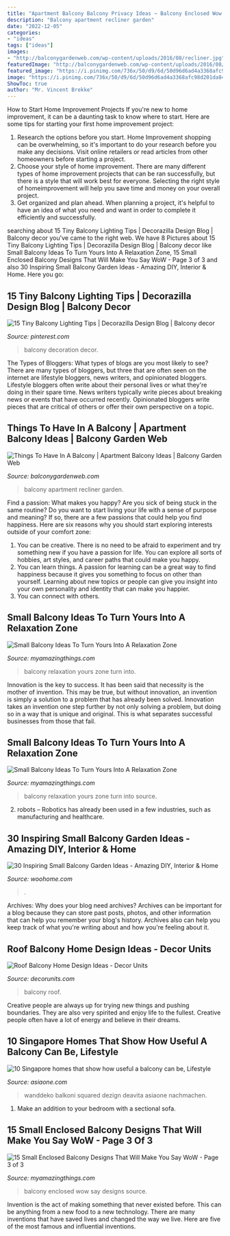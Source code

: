 ```yaml
---
title: "Apartment Balcony Balcony Privacy Ideas ~ Balcony Enclosed Wow Say Designs Source"
description: "Balcony apartment recliner garden"
date: "2022-12-05"
categories:
- "ideas"
tags: ["ideas"]
images:
- "http://balconygardenweb.com/wp-content/uploads/2016/08/recliner.jpg"
featuredImage: "http://balconygardenweb.com/wp-content/uploads/2016/08/recliner.jpg"
featured_image: "https://i.pinimg.com/736x/50/d9/6d/50d96d6ad4a3368afc98d201da84afbe--small-balcony-decor-balcony-decoration.jpg"
image: "https://i.pinimg.com/736x/50/d9/6d/50d96d6ad4a3368afc98d201da84afbe--small-balcony-decor-balcony-decoration.jpg"
ShowToc: true
author: "Mr. Vincent Brekke"
---
```



How to Start Home Improvement Projects
If you're new to home improvement, it can be a daunting task to know where to start. Here are some tips for starting your first home improvement project: 
1. Research the options before you start. Home Improvement shopping can be overwhelming, so it's important to do your research before you make any decisions. Visit online retailers or read articles from other homeowners before starting a project. 
2. Choose your style of home improvement. There are many different types of home improvement projects that can be ran successfully, but there is a style that will work best for everyone. Selecting the right style of homeimprovement will help you save time and money on your overall project. 
3. Get organized and plan ahead. When planning a project, it's helpful to have an idea of what you need and want in order to complete it efficiently and successfully.

	

		
searching about 15 Tiny Balcony Lighting Tips | Decorazilla Design Blog | Balcony decor you've came to the right web. We have 8 Pictures about 15 Tiny Balcony Lighting Tips | Decorazilla Design Blog | Balcony decor like Small Balcony Ideas To Turn Yours Into A Relaxation Zone, 15 Small Enclosed Balcony Designs That Will Make You Say WoW - Page 3 of 3 and also 30 Inspiring Small Balcony Garden Ideas - Amazing DIY, Interior &amp; Home. Here you go:
		
    
## 15 Tiny Balcony Lighting Tips | Decorazilla Design Blog | Balcony Decor

<img loading=lazy src="https://i.pinimg.com/736x/50/d9/6d/50d96d6ad4a3368afc98d201da84afbe--small-balcony-decor-balcony-decoration.jpg" onerror="this.onerror=null;this.src='https://tse2.mm.bing.net/th?id=OIP.aEqUFNmM9ZXo0yZhHXXZKwHaJ4&amp;pid=15.1';" alt="15 Tiny Balcony Lighting Tips | Decorazilla Design Blog | Balcony decor">

_Source: pinterest.com_

>balcony decoration decor. 

	

The Types of Bloggers: What types of blogs are you most likely to see?
There are many types of bloggers, but three that are often seen on the internet are lifestyle bloggers, news writers, and opinionated bloggers. Lifestyle bloggers often write about their personal lives or what they're doing in their spare time. News writers typically write pieces about breaking news or events that have occurred recently. Opinionated bloggers write pieces that are critical of others or offer their own perspective on a topic.

    
## Things To Have In A Balcony | Apartment Balcony Ideas | Balcony Garden Web

<img loading=lazy src="http://balconygardenweb.com/wp-content/uploads/2016/08/recliner.jpg" onerror="this.onerror=null;this.src='https://tse1.mm.bing.net/th?id=OIP.2uGfdDAsurPxuz2pah_p4AHaLI&amp;pid=15.1';" alt="Things To Have In A Balcony | Apartment Balcony Ideas | Balcony Garden Web">

_Source: balconygardenweb.com_

>balcony apartment recliner garden. 

	

Find a passion: What makes you happy?
Are you sick of being stuck in the same routine? Do you want to start living your life with a sense of purpose and meaning? If so, there are a few passions that could help you find happiness. Here are six reasons why you should start exploring interests outside of your comfort zone: 
1. You can be creative. There is no need to be afraid to experiment and try something new if you have a passion for life. You can explore all sorts of hobbies, art styles, and career paths that could make you happy. 
2. You can learn things. A passion for learning can be a great way to find happiness because it gives you something to focus on other than yourself. Learning about new topics or people can give you insight into your own personality and identity that can make you happier. 
3. You can connect with others.

    
## Small Balcony Ideas To Turn Yours Into A Relaxation Zone

<img loading=lazy src="https://myamazingthings.com/wp-content/uploads/2017/08/small-balcony-ideas-4.jpg" onerror="this.onerror=null;this.src='https://tse3.mm.bing.net/th?id=OIP.7Zr1n1zSEKktPr042skX9QHaLA&amp;pid=15.1';" alt="Small Balcony Ideas To Turn Yours Into A Relaxation Zone">

_Source: myamazingthings.com_

>balcony relaxation yours zone turn into. 

	

Innovation is the key to success. It has been said that necessity is the mother of invention. This may be true, but without innovation, an invention is simply a solution to a problem that has already been solved. Innovation takes an invention one step further by not only solving a problem, but doing so in a way that is unique and original. This is what separates successful businesses from those that fail.

    
## Small Balcony Ideas To Turn Yours Into A Relaxation Zone

<img loading=lazy src="http://myamazingthings.com/wp-content/uploads/2017/08/small-balcony-ideas-2.jpg" onerror="this.onerror=null;this.src='https://tse3.mm.bing.net/th?id=OIP.Q-95yTDRgD7X10sohoclhgHaLH&amp;pid=15.1';" alt="Small Balcony Ideas To Turn Yours Into A Relaxation Zone">

_Source: myamazingthings.com_

>balcony relaxation yours zone turn into source. 

	

2. robots – Robotics has already been used in a few industries, such as manufacturing and healthcare.

    
## 30 Inspiring Small Balcony Garden Ideas - Amazing DIY, Interior &amp; Home

<img loading=lazy src="https://www.woohome.com/wp-content/uploads/2014/04/Small-Balcony-Garden-ideas-9.jpg" onerror="this.onerror=null;this.src='https://tse1.mm.bing.net/th?id=OIP.n7y3cli80ExBxvKbEuHiqAHaLG&amp;pid=15.1';" alt="30 Inspiring Small Balcony Garden Ideas - Amazing DIY, Interior &amp; Home">

_Source: woohome.com_

>. 

	

Archives: Why does your blog need archives?
Archives can be important for a blog because they can store past posts, photos, and other information that can help you remember your blog's history. Archives also can help you keep track of what you're writing about and how you're feeling about it.

    
## Roof Balcony Home Design Ideas - Decor Units

<img loading=lazy src="https://1.bp.blogspot.com/-OzBaecY9RPw/WcBEjEwaavI/AAAAAAAA6Ps/jRNjlYU6VXESeWHsfcYsXTayXXiIJgLiQCLcBGAs/s1600/13.jpg" onerror="this.onerror=null;this.src='https://tse3.mm.bing.net/th?id=OIP.0QieTSwQ4dUzNv7RpumceAHaJ3&amp;pid=15.1';" alt="Roof Balcony Home Design Ideas - Decor Units">

_Source: decorunits.com_

>balcony roof. 

	

Creative people are always up for trying new things and pushing boundaries. They are also very spirited and enjoy life to the fullest. Creative people often have a lot of energy and believe in their dreams.

    
## 10 Singapore Homes That Show How Useful A Balcony Can Be, Lifestyle

<img loading=lazy src="https://www.asiaone.com/sites/default/files/inline-images/20190823_balcony05.jpg" onerror="this.onerror=null;this.src='https://tse4.mm.bing.net/th?id=OIP.aHjEkg9l-LLsJUbjomonagHaLI&amp;pid=15.1';" alt="10 Singapore homes that show how useful a balcony can be, Lifestyle">

_Source: asiaone.com_

>wanddeko balkoni squared dezign deavita asiaone nachmachen. 

	

1. Make an addition to your bedroom with a sectional sofa.

    
## 15 Small Enclosed Balcony Designs That Will Make You Say WoW - Page 3 Of 3

<img loading=lazy src="http://myamazingthings.com/wp-content/uploads/2017/01/balcony10.jpg" onerror="this.onerror=null;this.src='https://tse1.mm.bing.net/th?id=OIP.6h0qXNUI6PHo3vEzn9WqggHaKf&amp;pid=15.1';" alt="15 Small Enclosed Balcony Designs That Will Make You Say WoW - Page 3 of 3">

_Source: myamazingthings.com_

>balcony enclosed wow say designs source. 

	

Invention is the act of making something that never existed before. This can be anything from a new food to a new technology. There are many inventions that have saved lives and changed the way we live. Here are five of the most famous and influential inventions.


